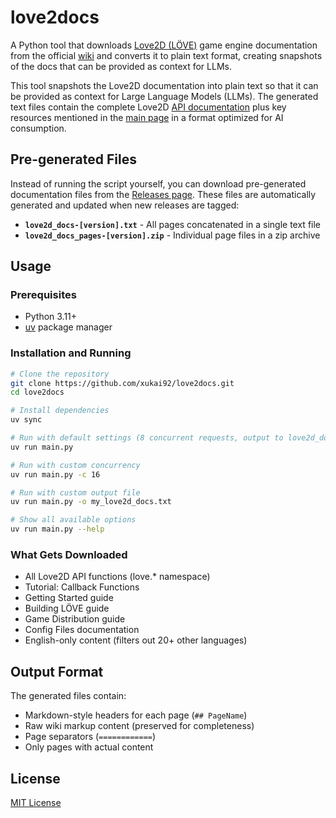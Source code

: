 # love2docs

A Python tool that downloads [Love2D (LÖVE)](https://love2d.org) game engine documentation from the official [wiki](https://love2d.org/wiki/Main_Page) and converts it to plain text format, creating snapshots of the docs that can be provided as context for LLMs.

This tool snapshots the Love2D documentation into plain text so that it can be provided as context for Large Language Models (LLMs). The generated text files contain the complete Love2D [API documentation](https://love2d.org/wiki/love) plus key resources mentioned in the [main page](https://love2d.org/wiki/Main_Page) in a format optimized for AI consumption.

## Pre-generated Files

Instead of running the script yourself, you can download pre-generated documentation files from the [Releases page](https://github.com/xukai92/love2docs/releases). These files are automatically generated and updated when new releases are tagged:

- **`love2d_docs-[version].txt`** - All pages concatenated in a single text file
- **`love2d_docs_pages-[version].zip`** - Individual page files in a zip archive

## Usage

### Prerequisites

- Python 3.11+
- [uv](https://docs.astral.sh/uv/) package manager

### Installation and Running

```bash
# Clone the repository
git clone https://github.com/xukai92/love2docs.git
cd love2docs

# Install dependencies
uv sync

# Run with default settings (8 concurrent requests, output to love2d_docs.txt)
uv run main.py

# Run with custom concurrency
uv run main.py -c 16

# Run with custom output file
uv run main.py -o my_love2d_docs.txt

# Show all available options
uv run main.py --help
```

### What Gets Downloaded

- All Love2D API functions (love.* namespace)
- Tutorial: Callback Functions
- Getting Started guide
- Building LÖVE guide
- Game Distribution guide  
- Config Files documentation
- English-only content (filters out 20+ other languages)

## Output Format

The generated files contain:
- Markdown-style headers for each page (`## PageName`)
- Raw wiki markup content (preserved for completeness)
- Page separators (`============`)
- Only pages with actual content

## License

[MIT License](LICENSE)